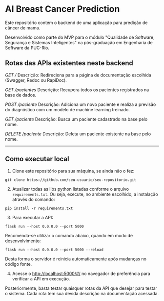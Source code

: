 # AI Breast Cancer Prediction

Este repositório contém o backend de uma aplicação para predição de câncer de mama. 

Desenvolvido como parte do MVP para o módulo "Qualidade de Software, Segurança e Sistemas Inteligentes" na pós-graduação em Engenharia de Software da PUC-Rio.

## Rotas das APIs existentes neste backend
_GET /_
Descrição: Redireciona para a página de documentação escolhida (Swagger, Redoc ou RapiDoc).

_GET /pacientes_
Descrição: Recupera todos os pacientes registrados na base de dados.

_POST /paciente_
Descrição: Adiciona um novo paciente e realiza a previsão do diagnóstico com um modelo de machine learning treinado.

_GET /paciente_
Descrição: Busca um paciente cadastrado na base pelo nome.

_DELETE /paciente_
Descrição: Deleta um paciente existente na base pelo nome.

---
## Como executar local

1. Clone este repositório para sua máquina, se ainda não o fez:
```
git clone https://github.com/seu-usuario/seu-repositorio.git
```

2. Atualizar todas as libs python listadas conforme o arquivo `requirements.txt`. Ou seja, execute, no ambiente escolhido, a instalação através do comando: 
```
pip install -r requirements.txt
```
3. Para executar a API: 
```
flask run --host 0.0.0.0 --port 5000
```

Recomendá-se utilizar o comando abaixo, quando em modo de desenvolvimento:
```
flask run --host 0.0.0.0 --port 5000 --reload
```
Desta forma o servidor é reinicia automaticamente após mudanças no código fonte.


4. Acesse o [http://localhost:5000/#/](http://localhost:5000/#/) no navegador de preferência para verificar a API em execução.

Posteriormente, basta testar quaisquer rotas da API que desejar para testar o sistema. Cada rota tem sua devida descrição na documentação acessada.
